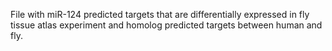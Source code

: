 File with miR-124 predicted targets that are differentially expressed in fly tissue atlas experiment and homolog predicted targets between human and fly.

